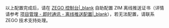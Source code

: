 以上配置完成后，请在 [ZEGO 控制台\|_blank](https://console.zego.im) 自助配置 ZIM 离线推送证书（详情请参考 [项目管理 - 即时通讯 - 离线推送配置\|_blank](#16233)），若无法配置，请联系 ZEGO 技术支持处理。


